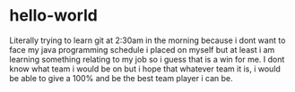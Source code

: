 # hello-world
Literally trying to learn git at 2:30am in the morning because i dont want to face my java programming schedule i placed on myself but at least i am learning something relating to my job so i guess that is a win for me. I dont know what team i would be on but i hope that whatever team it is, i would be able to give a 100% and be the best team player i can be.

